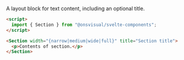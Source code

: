 A layout block for text content, including an optional title.

<!-- prettier-ignore -->
```html
<script>
  import { Section } from "@onsvisual/svelte-components";
</script>

<Section width="{narrow|medium|wide|full}" title="Section title">
  <p>Contents of section.</p>
</Section>
```
